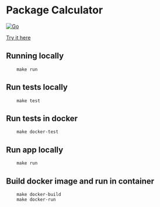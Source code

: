 # Package Calculator

[![Go](https://github.com/bonzofenix/package-calculator/actions/workflows/go.yml/badge.svg?branch=main)](https://github.com/bonzofenix/package-calculator/actions/workflows/go.yml)

[Try it here](https://package-calculator-414201.uc.r.appspot.com/)

## Running locally

```
    make run
```

## Run tests locally

```
    make test
```

## Run tests in docker

```
    make docker-test
```

## Run app locally

```
    make run
```

## Build docker image and run in container

```
    make docker-build
    make docker-run
```
